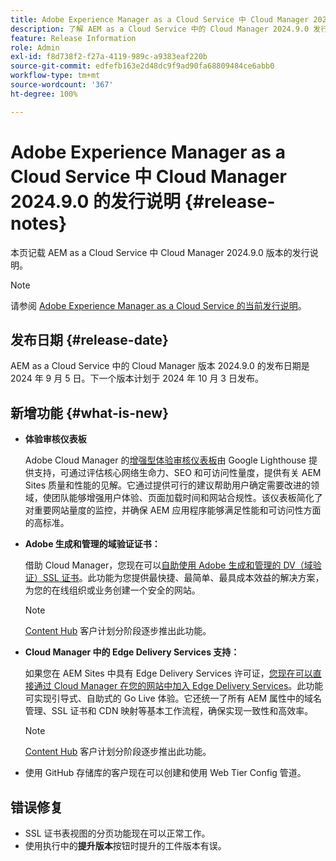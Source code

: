 ```yaml
---
title: Adobe Experience Manager as a Cloud Service 中 Cloud Manager 2024.9.0 的发行说明
description: 了解 AEM as a Cloud Service 中的 Cloud Manager 2024.9.0 发行说明。
feature: Release Information
role: Admin
exl-id: f8d738f2-f27a-4119-989c-a9383eaf220b
source-git-commit: edfefb163e2d48dc9f9ad90fa68809484ce6abb0
workflow-type: tm+mt
source-wordcount: '367'
ht-degree: 100%

---
```


# Adobe Experience Manager as a Cloud Service 中 Cloud Manager 2024.9.0 的发行说明 {#release-notes}

本页记载 AEM as a Cloud Service 中 Cloud Manager 2024.9.0 版本的发行说明。

>[!NOTE]
>
>请参阅 [Adobe Experience Manager as a Cloud Service 的当前发行说明](/help/release-notes/release-notes-cloud/release-notes-current.md)。

## 发布日期 {#release-date}

AEM as a Cloud Service 中的 Cloud Manager 版本 2024.9.0 的发布日期是 2024 年 9 月 5 日。下一个版本计划于 2024 年 10 月 3 日发布。

## 新增功能 {#what-is-new}

* **体验审核仪表板**

  Adobe Cloud Manager 的[增强型体验审核仪表板](/help/implementing/cloud-manager/experience-audit-dashboard.md)由 Google Lighthouse 提供支持，可通过评估核心网络生命力、SEO 和可访问性量度，提供有关 AEM Sites 质量和性能的见解。它通过提供可行的建议帮助用户确定需要改进的领域，使团队能够增强用户体验、页面加载时间和网站合规性。该仪表板简化了对重要网站量度的监控，并确保 AEM 应用程序能够满足性能和可访问性方面的高标准。

* **Adobe 生成和管理的域验证证书：**

  借助 Cloud Manager，您现在可以[自助使用 Adobe 生成和管理的 DV（域验证）SSL 证书](/help/implementing/cloud-manager/managing-ssl-certifications/add-ssl-certificate.md)。此功能为您提供最快捷、最简单、最具成本效益的解决方案，为您的在线组织或业务创建一个安全的网站。<!-- CMGR-52403 -->

  >[!NOTE]
  >
  >[Content Hub](/help/assets/product-overview.md) 客户计划分阶段逐步推出此功能。

* **Cloud Manager 中的 Edge Delivery Services 支持：**

  如果您在 AEM Sites 中具有 Edge Delivery Services 许可证，[您现在可以直接通过 Cloud Manager 在您的网站中加入 Edge Delivery Services](/help/implementing/cloud-manager/edge-delivery/introduction-to-edge-delivery-services.md)。此功能可实现引导式、自助式的 Go Live 体验。它还统一了所有 AEM 属性中的域名管理、SSL 证书和 CDN 映射等基本工作流程，确保实现一致性和高效率。<!-- CMGR-49859 -->

  >[!NOTE]
  >
  >[Content Hub](/help/assets/product-overview.md) 客户计划分阶段逐步推出此功能。

* 使用 GitHub 存储库的客户现在可以创建和使用 Web Tier Config 管道。<!--( KEEP IN? SP: YES CMGR-59046 and Slack https://cq-dev.slack.com/archives/C07LFP5BZ2L/p1725407057847379 ) -->

<!--
## Private beta program {#private-beta-program}

For a chance to test some upcoming features, be a part of Adobe's private beta program. 
-->


## 错误修复

* SSL 证书表视图的分页功能现在可以正常工作。<!-- (CMGR-60804 - [UI] Pagination doesn't work for ssl certificates) -->
* 使用执行中的&#x200B;**提升版本**&#x200B;按钮时提升的工件版本有误。<!-- ( KEEP IN? SP: YES CMGR-59519 and Slack https://cq-dev.slack.com/archives/C07LFPN2R08/p1725408253474129 ) -->

<!-- * Slack message says next release? SP: REMOVE (Leave in for now) SSL Certificates table in Cloud Manager now enables pagination in the user experience. ( https://jira.corp.adobe.com/browse/CMGR-61041 and Slack https://cq-dev.slack.com/archives/C07LFRE9QJU/p1725408553760009 ) -->
